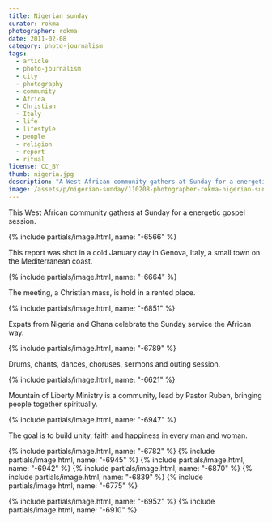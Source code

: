 ```yaml
---
title: Nigerian sunday
curator: rokma
photographer: rokma
date: 2011-02-08
category: photo-journalism
tags:
  - article
  - photo-journalism
  - city
  - photography
  - community
  - Africa
  - Christian
  - Italy
  - life
  - lifestyle
  - people
  - religion
  - report
  - ritual
license: CC_BY
thumb: nigeria.jpg
description: "A West African community gathers at Sunday for a energetic gospel session. The goal is to build unity, faith and happiness in every man and woman."
image: /assets/p/nigerian-sunday/110208-photographer-rokma-nigerian-sunday.jpg
---
```


This West African community gathers at Sunday for a energetic gospel session.

{% include partials/image.html, name: "-6566" %}

This report was shot in a cold January day in Genova, Italy, a small town on the Mediterranean coast.

{% include partials/image.html, name: "-6664" %}

The meeting, a Christian mass, is hold in a rented place.

{% include partials/image.html, name: "-6851" %}

Expats from Nigeria and Ghana celebrate the Sunday service the African way.

{% include partials/image.html, name: "-6789" %}

Drums, chants, dances, choruses, sermons and outing session.



{% include partials/image.html, name: "-6621" %}

Mountain of Liberty Ministry is a community, lead by Pastor Ruben, bringing people together spiritually.

{% include partials/image.html, name: "-6947" %}

The goal is to build unity, faith and happiness in every man and woman.


{% include partials/image.html, name: "-6782" %}
{% include partials/image.html, name: "-6945" %}
{% include partials/image.html, name: "-6942" %}
{% include partials/image.html, name: "-6870" %}
{% include partials/image.html, name: "-6839" %}
{% include partials/image.html, name: "-6775" %}

{% include partials/image.html, name: "-6952" %}
{% include partials/image.html, name: "-6910" %}
